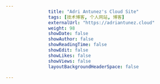 ---
                title: "Adri Antunez's Cloud Site"
                tags: [技术博客, 个人网站, 博客]
                externalUrl: "https://adriantunez.cloud"
                weight: 98
                showDate: false
                showAuthor: false
                showReadingTime: false
                showEdit: false
                showLikes: false
                showViews: false
                layoutBackgroundHeaderSpace: false
                ---

